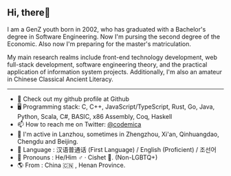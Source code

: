 ## Hi, there👋

I am a GenZ youth born in 2002, who has graduated with a Bachelor's degree in Software Engineering. Now I'm pursing the second degree of the Economic. Also now I'm preparing for the master's matriculation.

My main research realms include front-end technology development, web full-stack development, software engineering theory, and the practical application of information system projects. Additionally, I'm also an amateur in Chinese Classical Ancient Literacy.

---

- 📕 Check out my github profile at Github
- 🖥️ Programming stack: C, C++, JavaScript/TypeScript, Rust, Go, Java, Python, Scala, C#, BASIC, x86 Assembly, Coq, Haskell
- 📫 How to reach me on Twitter: [@codemica](https://x.com/codemica)
- 📍 I'm active in Lanzhou, sometimes in Zhengzhou, Xi'an, Qinhuangdao, Chengdu and Beijing.
- 💬 Language : 汉语普通话 (First Language) / English (Proficient) / 조선어
- 👦 Pronouns : He/Him ♂ · Cishet 👫. (Non-LGBTQ+)
- 🌎 From : China 🇨🇳 , Henan Province.
